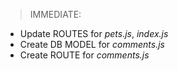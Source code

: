 > IMMEDIATE: 
- Update ROUTES for <i>pets.js</i>, <i>index.js</i>
- Create DB MODEL for <i>comments.js</i>
- Create ROUTE for <i>comments.js</i>